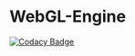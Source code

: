 # WebGL-Engine
[![Codacy Badge](https://api.codacy.com/project/badge/Grade/41e808853c354aaf8c6190c2fc104e62)](https://www.codacy.com/app/racz1666/Crow-Engine?utm_source=github.com&amp;utm_medium=referral&amp;utm_content=racz16/Crow-Engine&amp;utm_campaign=Badge_Grade)
